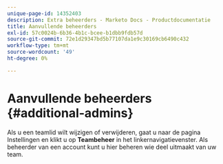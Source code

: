 ```yaml
---
unique-page-id: 14352403
description: Extra beheerders - Marketo Docs - Productdocumentatie
title: Aanvullende beheerders
exl-id: 57c0024b-6b36-4b1c-bcee-b1dbb9fdb57d
source-git-commit: 72e1d29347bd5b77107da1e9c30169cb6490c432
workflow-type: tm+mt
source-wordcount: '49'
ht-degree: 0%

---
```


# Aanvullende beheerders {#additional-admins}

Als u een teamlid wilt wijzigen of verwijderen, gaat u naar de pagina Instellingen en klikt u op **Teambeheer** in het linkernavigatievenster.
Als beheerder van een account kunt u hier beheren wie deel uitmaakt van uw team.
